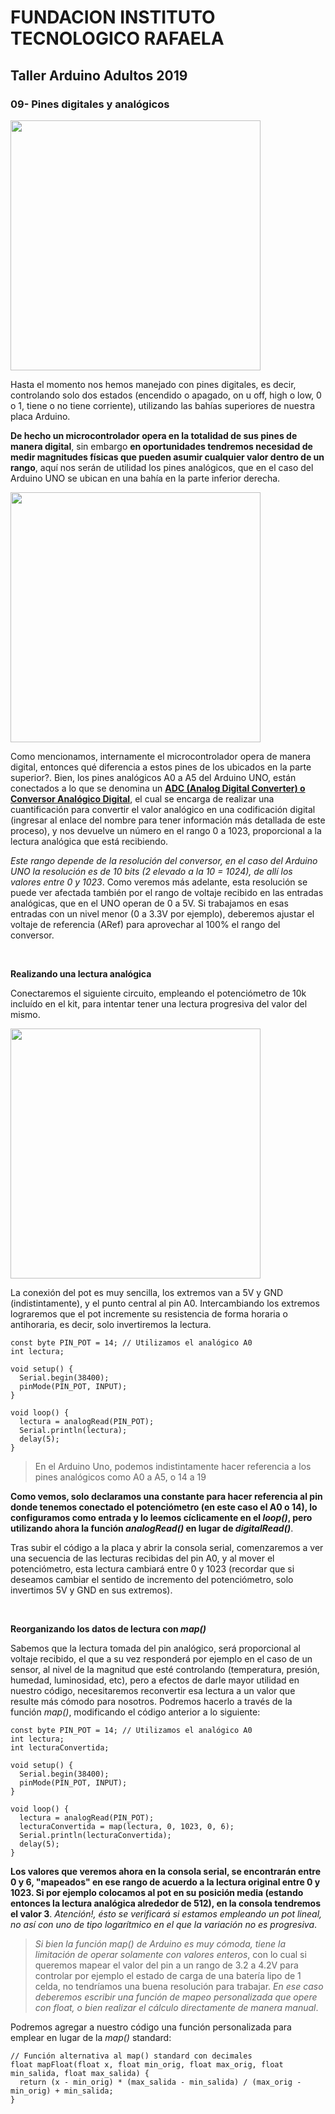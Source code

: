 <h1><b>FUNDACION INSTITUTO TECNOLOGICO RAFAELA</b></h1>
<h2><b>Taller Arduino Adultos 2019</b></h2>

<h3>09- Pines digitales y analógicos</h3>

<img src="https://openwebinars.net/media/django-summernote/2015-01-31/12bddab0-3d93-4510-98ca-ef8a7410ed11.jpg" width="400">

Hasta el momento nos hemos manejado con pines digitales, es decir, controlando solo dos estados (encendido o apagado, on u off, high o low, 0 o 1, tiene o no tiene corriente), utilizando las bahías superiores de nuestra placa Arduino.

<b>De hecho un microcontrolador opera en la totalidad de sus pines de manera digital</b>, sin embargo <b>en oportunidades tendremos necesidad de medir magnitudes físicas que pueden asumir cualquier valor dentro de un rango</b>, aquí nos serán de utilidad los pines analógicos, que en el caso del Arduino UNO se ubican en una bahía en la parte inferior derecha.

<img src="https://openwebinars.net/media/django-summernote/2015-01-31/dea32eaf-5a37-4f8d-aeaf-4db538d71020.jpg" width="400">

Como mencionamos, internamente el microcontrolador opera de manera digital, entonces qué diferencia a estos pines de los ubicados en la parte superior?. Bien, los pines analógicos A0 a A5 del Arduino UNO, están conectados a lo que se denomina un <a href="https://aprendiendoarduino.wordpress.com/tag/adc/"><b>ADC (Analog Digital Converter) o Conversor Analógico Digital</b></a>, el cual se encarga de realizar una cuantificación para convertir el valor analógico en una codificación digital (ingresar al enlace del nombre para tener información más detallada de este proceso), y nos devuelve un número en el rango 0 a 1023, proporcional a la lectura analógica que está recibiendo.

<i>Este rango depende de la resolución del conversor, en el caso del Arduino UNO la resolución es de 10 bits (2 elevado a la 10 = 1024), de allí los valores entre 0 y 1023</i>. Como veremos más adelante, esta resolución se puede ver afectada también por el rango de voltaje recibido en las entradas analógicas, que en el UNO operan de 0 a 5V. Si trabajamos en esas entradas con un nivel menor (0 a 3.3V por ejemplo), deberemos ajustar el voltaje de referencia (ARef) para aprovechar al 100% el rango del conversor.

<p>&nbsp;</p>

<b>Realizando una lectura analógica</b>

Conectaremos el siguiente circuito, empleando el potenciómetro de 10k incluído en el kit, para intentar tener una lectura progresiva del valor del mismo.

<img src="http://www.mundostreaming.tv/itec/arduino/imgs/arduino_pot.png?rnd=2" width="400">

La conexión del pot es muy sencilla, los extremos van a 5V y GND (indistintamente), y el punto central al pin A0. Intercambiando los extremos lograremos que el pot incremente su resistencia de forma horaria o antihoraria, es decir, solo invertiremos la lectura.

```
const byte PIN_POT = 14; // Utilizamos el analógico A0
int lectura;

void setup() {
  Serial.begin(38400);
  pinMode(PIN_POT, INPUT);
}

void loop() {
  lectura = analogRead(PIN_POT);
  Serial.println(lectura);
  delay(5);
}
```

> En el Arduino Uno, podemos indistintamente hacer referencia a los pines analógicos como A0 a A5, o 14 a 19

<b>Como vemos, solo declaramos una constante para hacer referencia al pin donde tenemos conectado el potenciómetro (en este caso el A0 o 14), lo configuramos como entrada y lo leemos cíclicamente en el <i>loop()</i>, pero utilizando ahora la función <i>analogRead()</i> en lugar de <i>digitalRead()</i></b>.

Tras subir el código a la placa y abrir la consola serial, comenzaremos a ver una secuencia de las lecturas recibidas del pin A0, y al mover el potenciómetro, esta lectura cambiará entre 0 y 1023 (recordar que si deseamos cambiar el sentido de incremento del potenciómetro, solo invertimos 5V y GND en sus extremos).

<p>&nbsp;</p>

<b>Reorganizando los datos de lectura con <i>map()</i></b>

Sabemos que la lectura tomada del pin analógico, será proporcional al voltaje recibido, el que a su vez responderá por ejemplo en el caso de un sensor, al nivel de la magnitud que esté controlando (temperatura, presión, humedad, luminosidad, etc), pero a efectos de darle mayor utilidad en nuestro código, necesitaremos reconvertir esa lectura a un valor que resulte más cómodo para nosotros. Podremos hacerlo a través de la función <i>map()</i>, modificando el código anterior a lo siguiente:

```
const byte PIN_POT = 14; // Utilizamos el analógico A0
int lectura;
int lecturaConvertida;

void setup() {
  Serial.begin(38400);
  pinMode(PIN_POT, INPUT);
}

void loop() {
  lectura = analogRead(PIN_POT);
  lecturaConvertida = map(lectura, 0, 1023, 0, 6);
  Serial.println(lecturaConvertida);
  delay(5);
}
```

<b>Los valores que veremos ahora en la consola serial, se encontrarán entre 0 y 6, "mapeados" en ese rango de acuerdo a la lectura original entre 0 y 1023. Si por ejemplo colocamos al pot en su posición media (estando entonces la lectura analógica alrededor de 512), en la consola tendremos el valor 3</b>. <i>Atención!, ésto se verificará si estamos empleando un pot lineal, no así con uno de tipo logarítmico en el que la variación no es progresiva</i>.

> <i>Si bien la función map() de Arduino es muy cómoda, tiene la limitación de operar solamente con valores enteros</i>, con lo cual si queremos mapear el valor del pin a un rango de 3.2 a 4.2V para controlar por ejemplo el estado de carga de una batería lipo de 1 celda, no tendríamos una buena resolución para trabajar. <i>En ese caso deberemos escribir una función de mapeo personalizada que opere con float, o bien realizar el cálculo directamente de manera manual</i>.

Podremos agregar a nuestro código una función personalizada para emplear en lugar de la <i>map()</i> standard:

```
// Función alternativa al map() standard con decimales
float mapFloat(float x, float min_orig, float max_orig, float min_salida, float max_salida) {
  return (x - min_orig) * (max_salida - min_salida) / (max_orig - min_orig) + min_salida;
}
```